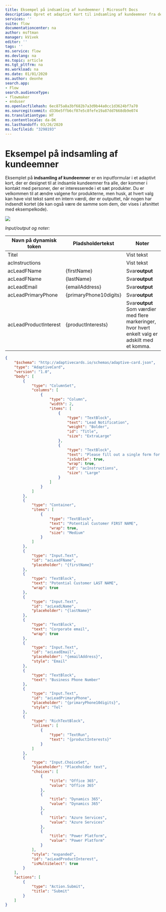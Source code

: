 ```yaml
---
title: Eksempel på indsamling af kundeemner | Microsoft Docs
description: Opret et adaptivt kort til indsamling af kundeemner fra de personer, der er interesserede i et sæt produkter.
services: ''
suite: flow
documentationcenter: na
author: msftman
manager: kVivek
editor: ''
tags: ''
ms.service: flow
ms.devlang: na
ms.topic: article
ms.tgt_pltfrm: na
ms.workload: na
ms.date: 01/01/2020
ms.author: deonhe
search.app:
- Flow
search.audienceType:
- flowmaker
- enduser
ms.openlocfilehash: 6ec875a8a3bf682b7a3d9b44a0cc1d3624bf7a70
ms.sourcegitcommit: d336e5ffb6cf07e5c8fefe19a87dd7668db9e074
ms.translationtype: HT
ms.contentlocale: da-DK
ms.lasthandoff: 03/26/2020
ms.locfileid: "3298193"
---
```

# <a name="lead-collection-sample"></a>Eksempel på indsamling af kundeemner

Eksemplet på **indsamling af kundeemner** er en inputformular i et adaptivt kort, der er designet til at indsamle kundeemner fra alle, der kommer i kontakt med personer, der er interesserede i et sæt produkter. Du er velkommen til at ændre valgene for produkterne, men husk, at hvert valg kan have vist tekst samt en intern værdi, der er outputtet, når nogen har indsendt kortet (de kan også være de samme som dem, der vises i afsnittet med eksempelkode).

![](media/adaptive-cards/lead-notification.png)

*Input/output og noter:*

| Navn på dynamisk token    | Pladsholdertekst       | Noter                                                                                       |
|-----------------------|------------------------|--------------------------------------|
| Titel                 |                        | Vist tekst                                                                                  |
| acInstructions        |                        | Vist tekst                                                                                  |
| acLeadFName           | {firstName}            | Svar**output**                                                                           |
| acLeadFName           | {lastName}             | Svar**output**                                                                           |
| acLeadEmail           | {emailAddress}         | Svar**output**                                                                           |
| acLeadPrimaryPhone    | {primaryPhone10digits} | Svar**output**                                                                           |
| acLeadProductInterest | {productInterests}     | Svar**output**  <br>Som værdier med flere markeringer, hvor hvert enkelt valg er adskilt med et komma.                                                                         |

``` json
{
    "$schema": "http://adaptivecards.io/schemas/adaptive-card.json",
    "type": "AdaptiveCard",
    "version": "1.0",
    "body": [
        {
            "type": "ColumnSet",
            "columns": [
                {
                    "type": "Column",
                    "width": 2,
                    "items": [
                        {
                            "type": "TextBlock",
                            "text": "Lead Notification",
                            "weight": "Bolder",
                            "id": "Title",
                            "size": "ExtraLarge"
                        },
                        {
                            "type": "TextBlock",
                            "text": "Please fill out a single form for each individual expressing interest in our products. ",
                            "isSubtle": true,
                            "wrap": true,
                            "id": "acInstructions",
                            "size": "Large"
                        }
                    ]
                }
            ]
        },
        {
            "type": "Container",
            "items": [
                {
                    "type": "TextBlock",
                    "text": "Potential Customer FIRST NAME",
                    "wrap": true,
                    "size": "Medium"
                }
            ]
        },
        {
            "type": "Input.Text",
            "id": "acLeadFName",
            "placeholder": "{firstName}"
        },
        {
            "type": "TextBlock",
            "text": "Potential Customer LAST NAME",
            "wrap": true
        },
        {
            "type": "Input.Text",
            "id": "acLeadLName",
            "placeholder": "{lastName}"
        },
        {
            "type": "TextBlock",
            "text": "Corporate email",
            "wrap": true
        },
        {
            "type": "Input.Text",
            "id": "acLeadEmail",
            "placeholder": "{emailAddress}",
            "style": "Email"
        },
        {
            "type": "TextBlock",
            "text": "Business Phone Number"
        },
        {
            "type": "Input.Text",
            "id": "acLeadPrimaryPhone",
            "placeholder": "{primaryPhone10digits}",
            "style": "Tel"
        },
        {
            "type": "RichTextBlock",
            "inlines": [
                {
                    "type": "TextRun",
                    "text": "{productInterests}"
                }
            ]
        },
        {
            "type": "Input.ChoiceSet",
            "placeholder": "Placeholder text",
            "choices": [
                {
                    "title": "Office 365",
                    "value": "Office 365"
                },
                {
                    "title": "Dynamics 365",
                    "value": "Dynamics 365"
                },
                {
                    "title": "Azure Services",
                    "value": "Azure Services"
                },
                {
                    "title": "Power Platform",
                    "value": "Power Platform"
                }
            ],
            "style": "expanded",
            "id": "acLeadProductInterest",
            "isMultiSelect": true
        }
    ],
    "actions": [
        {
            "type": "Action.Submit",
            "title": "Submit"
        }
    ]
}
```


